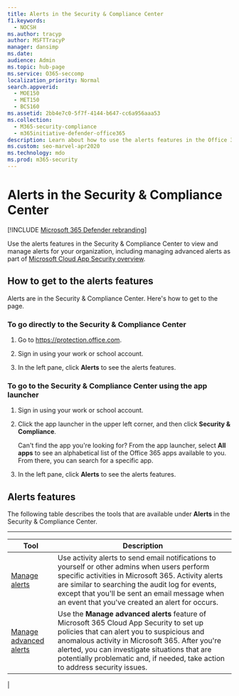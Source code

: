 ```yaml
---
title: Alerts in the Security & Compliance Center
f1.keywords: 
  - NOCSH
ms.author: tracyp
author: MSFTTracyP
manager: dansimp
ms.date: 
audience: Admin
ms.topic: hub-page
ms.service: O365-seccomp
localization_priority: Normal
search.appverid: 
  - MOE150
  - MET150
  - BCS160
ms.assetid: 2bb4e7c0-5f7f-4144-b647-cc6a956aaa53
ms.collection: 
  - M365-security-compliance
  - m365initiative-defender-office365
description: Learn about how to use the alerts features in the Office 365 Security & Compliance Center to view and manage alerts, including managing advanced alerts.
ms.custom: seo-marvel-apr2020
ms.technology: mdo
ms.prod: m365-security
---
```


# Alerts in the Security & Compliance Center

[!INCLUDE [Microsoft 365 Defender rebranding](../includes/microsoft-defender-for-office.md)]


Use the alerts features in the Security & Compliance Center to view and manage alerts for your organization, including managing advanced alerts as part of [Microsoft Cloud App Security overview](https://docs.microsoft.com/cloud-app-security/what-is-cloud-app-security).

## How to get to the alerts features

Alerts are in the Security & Compliance Center. Here's how to get to the page.

### To go directly to the Security & Compliance Center

1. Go to <https://protection.office.com>.

2. Sign in using your work or school account.

3. In the left pane, click **Alerts** to see the alerts features.

### To go to the Security & Compliance Center using the app launcher

1. Sign in using your work or school account.

2. Click the app launcher in the upper left corner, and then click **Security & Compliance**.

   Can't find the app you're looking for? From the app launcher, select **All apps** to see an alphabetical list of the Office 365 apps available to you. From there, you can search for a specific app.

3. In the left pane, click **Alerts** to see the alerts features.

## Alerts features

The following table describes the tools that are available under **Alerts** in the Security & Compliance Center.

****

|Tool|Description|
|---|---|
|[Manage alerts](../../compliance/create-activity-alerts.md)|Use activity alerts to send email notifications to yourself or other admins when users perform specific activities in Microsoft 365. Activity alerts are similar to searching the audit log for events, except that you'll be sent an email message when an event that you've created an alert for occurs.|
|[Manage advanced alerts](https://docs.microsoft.com/cloud-app-security/what-is-cloud-app-security)|Use the **Manage advanced alerts** feature of Microsoft 365 Cloud App Security to set up policies that can alert you to suspicious and anomalous activity in Microsoft 365. After you're alerted, you can investigate situations that are potentially problematic and, if needed, take action to address security issues.|
|

